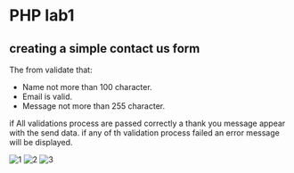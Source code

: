 # PHP lab1
## creating a simple contact us form 
The from validate that:
* Name not more than 100 character.
* Email is valid.
* Message not more than 255 character.

if All validations process are passed correctly a thank you message appear with the send data.
if any of th validation process failed an error message will be displayed.

![1](https://user-images.githubusercontent.com/77510429/223413141-4cdb2121-850d-404e-ae99-52ea76bfe52a.PNG)
![2](https://user-images.githubusercontent.com/77510429/223413152-e3ebb8ed-6ced-4103-a71d-2d954b03131c.PNG)
![3](https://user-images.githubusercontent.com/77510429/223413161-28307261-110c-46ac-ab33-4c34930cff34.PNG)
